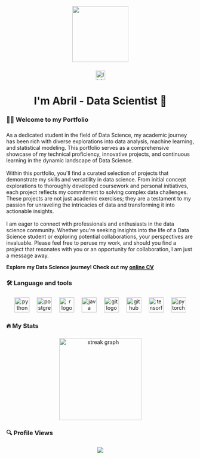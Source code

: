 <div align="center">
  <img height="150" src="https://media.giphy.com/media/LaVp0AyqR5bGsC5Cbm/giphy.gif"  />
</div>

###

<div align="center">
  <a href="https://www.linkedin.com/in/abrilnoguera/" target="_blank">
    <img src="https://img.shields.io/static/v1?message=LinkedIn&logo=linkedin&label=&color=0077B5&logoColor=white&labelColor=&style=for-the-badge" height="25" alt="linkedin logo"  />
  </a>
</div>

###

<h1 align="center">I'm Abril - Data Scientist 🚀</h1>

###

<h3 align="left">👩‍💻  Welcome to my Portfolio</h3>

###

<p align="left">As a dedicated student in the field of Data Science, my academic journey has been rich with diverse explorations into data analysis, machine learning, and statistical modeling. This portfolio serves as a comprehensive showcase of my technical proficiency, innovative projects, and continuous learning in the dynamic landscape of Data Science.<br><br>Within this portfolio, you'll find a curated selection of projects that demonstrate my skills and versatility in data science. From initial concept explorations to thoroughly developed coursework and personal initiatives, each project reflects my commitment to solving complex data challenges. These projects are not just academic exercises; they are a testament to my passion for unraveling the intricacies of data and transforming it into actionable insights.<br><br>I am eager to connect with professionals and enthusiasts in the data science community. Whether you're seeking insights into the life of a Data Science student or exploring potential collaborations, your perspectives are invaluable. Please feel free to peruse my work, and should you find a project that resonates with you or an opportunity for collaboration, I am just a message away.</p>

**Explore my Data Science journey! Check out my [online CV](http://abrilnoguera.github.io/abrilnoguera/ANogueraCV.html)**

###

<h3 align="left">🛠 Language and tools</h3>

###

<div align="center">
  <img src="https://cdn.jsdelivr.net/gh/devicons/devicon/icons/python/python-original.svg" height="40" alt="python logo"  />
  <img width="12" />
  <img src="https://cdn.jsdelivr.net/gh/devicons/devicon/icons/postgresql/postgresql-original.svg" height="40" alt="postgresql logo"  />
  <img width="12" />
  <img src="https://cdn.jsdelivr.net/gh/devicons/devicon/icons/r/r-original.svg" height="40" alt="r logo"  />
  <img width="12" />
  <img src="https://cdn.jsdelivr.net/gh/devicons/devicon/icons/java/java-original.svg" height="40" alt="java logo"  />
  <img width="12" />
  <img src="https://cdn.jsdelivr.net/gh/devicons/devicon/icons/git/git-original.svg" height="40" alt="git logo"  />
  <img width="12" />
  <img src="https://skillicons.dev/icons?i=github" height="40" alt="github logo"  />
  <img width="12" />
  <img src="https://cdn.jsdelivr.net/gh/devicons/devicon/icons/tensorflow/tensorflow-original.svg" height="40" alt="tensorflow logo"  />
  <img width="12" />
  <img src="https://cdn.jsdelivr.net/gh/devicons/devicon/icons/pytorch/pytorch-original.svg" height="40" alt="pytorch logo"  />
</div>

###

<h3 align="left">🔥   My Stats</h3>

###

<div align="center">
  <img src="https://streak-stats.demolab.com?user=abrilnoguera&locale=en&mode=daily&theme=dark&hide_border=false&border_radius=5&order=3" height="220" alt="streak graph"  />
</div>

###

<h3 align="left">🔍 Profile Views</h3>

###

<div align="center">
  <img src="https://profile-counter.glitch.me/abrilnoguera/count.svg?"  />
</div>

###
